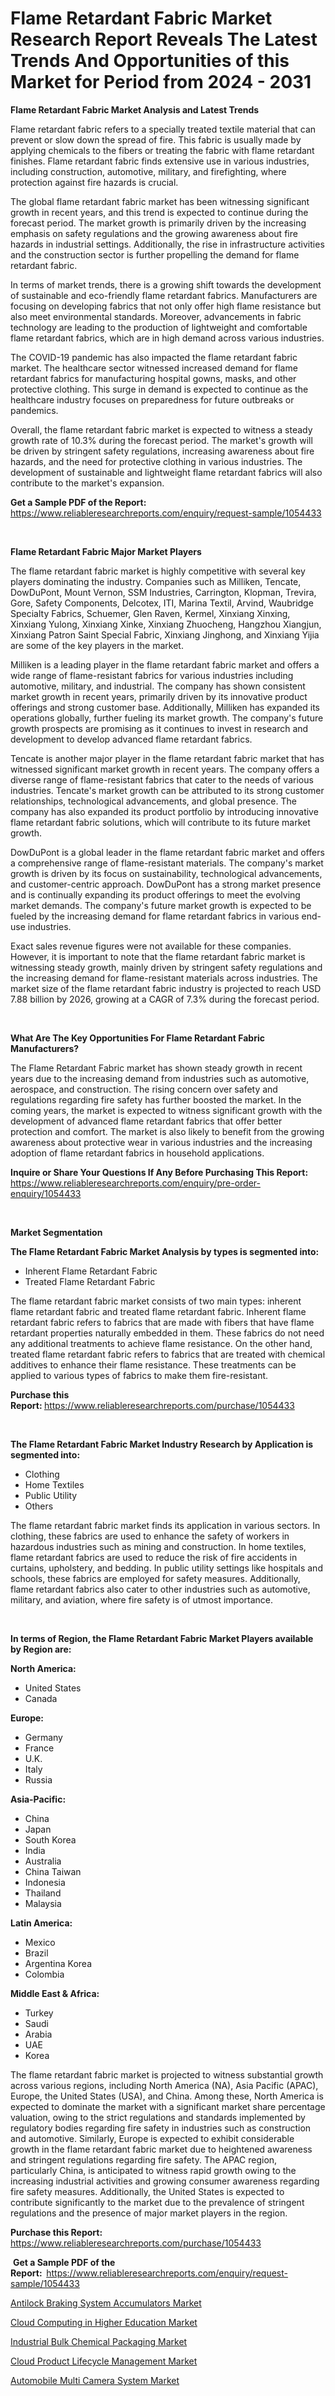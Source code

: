 <p><h1>Flame Retardant Fabric Market Research Report Reveals The Latest Trends And Opportunities of this Market for Period from 2024 - 2031</h1></p><p><strong>Flame Retardant Fabric Market Analysis and Latest Trends</strong></p>
<p><p>Flame retardant fabric refers to a specially treated textile material that can prevent or slow down the spread of fire. This fabric is usually made by applying chemicals to the fibers or treating the fabric with flame retardant finishes. Flame retardant fabric finds extensive use in various industries, including construction, automotive, military, and firefighting, where protection against fire hazards is crucial.</p><p>The global flame retardant fabric market has been witnessing significant growth in recent years, and this trend is expected to continue during the forecast period. The market growth is primarily driven by the increasing emphasis on safety regulations and the growing awareness about fire hazards in industrial settings. Additionally, the rise in infrastructure activities and the construction sector is further propelling the demand for flame retardant fabric.</p><p>In terms of market trends, there is a growing shift towards the development of sustainable and eco-friendly flame retardant fabrics. Manufacturers are focusing on developing fabrics that not only offer high flame resistance but also meet environmental standards. Moreover, advancements in fabric technology are leading to the production of lightweight and comfortable flame retardant fabrics, which are in high demand across various industries.</p><p>The COVID-19 pandemic has also impacted the flame retardant fabric market. The healthcare sector witnessed increased demand for flame retardant fabrics for manufacturing hospital gowns, masks, and other protective clothing. This surge in demand is expected to continue as the healthcare industry focuses on preparedness for future outbreaks or pandemics.</p><p>Overall, the flame retardant fabric market is expected to witness a steady growth rate of 10.3% during the forecast period. The market's growth will be driven by stringent safety regulations, increasing awareness about fire hazards, and the need for protective clothing in various industries. The development of sustainable and lightweight flame retardant fabrics will also contribute to the market's expansion.</p></p>
<p><strong>Get a Sample PDF of the Report:&nbsp;</strong> <a href="https://www.reliableresearchreports.com/enquiry/request-sample/1054433">https://www.reliableresearchreports.com/enquiry/request-sample/1054433</a></p>
<p>&nbsp;</p>
<p><strong>Flame Retardant Fabric Major Market Players</strong></p>
<p><p>The flame retardant fabric market is highly competitive with several key players dominating the industry. Companies such as Milliken, Tencate, DowDuPont, Mount Vernon, SSM Industries, Carrington, Klopman, Trevira, Gore, Safety Components, Delcotex, ITI, Marina Textil, Arvind, Waubridge Specialty Fabrics, Schuemer, Glen Raven, Kermel, Xinxiang Xinxing, Xinxiang Yulong, Xinxiang Xinke, Xinxiang Zhuocheng, Hangzhou Xiangjun, Xinxiang Patron Saint Special Fabric, Xinxiang Jinghong, and Xinxiang Yijia are some of the key players in the market.</p><p>Milliken is a leading player in the flame retardant fabric market and offers a wide range of flame-resistant fabrics for various industries including automotive, military, and industrial. The company has shown consistent market growth in recent years, primarily driven by its innovative product offerings and strong customer base. Additionally, Milliken has expanded its operations globally, further fueling its market growth. The company's future growth prospects are promising as it continues to invest in research and development to develop advanced flame retardant fabrics.</p><p>Tencate is another major player in the flame retardant fabric market that has witnessed significant market growth in recent years. The company offers a diverse range of flame-resistant fabrics that cater to the needs of various industries. Tencate's market growth can be attributed to its strong customer relationships, technological advancements, and global presence. The company has also expanded its product portfolio by introducing innovative flame retardant fabric solutions, which will contribute to its future market growth.</p><p>DowDuPont is a global leader in the flame retardant fabric market and offers a comprehensive range of flame-resistant materials. The company's market growth is driven by its focus on sustainability, technological advancements, and customer-centric approach. DowDuPont has a strong market presence and is continually expanding its product offerings to meet the evolving market demands. The company's future market growth is expected to be fueled by the increasing demand for flame retardant fabrics in various end-use industries.</p><p>Exact sales revenue figures were not available for these companies. However, it is important to note that the flame retardant fabric market is witnessing steady growth, mainly driven by stringent safety regulations and the increasing demand for flame-resistant materials across industries. The market size of the flame retardant fabric industry is projected to reach USD 7.88 billion by 2026, growing at a CAGR of 7.3% during the forecast period.</p></p>
<p>&nbsp;</p>
<p><strong>What Are The Key Opportunities For Flame Retardant Fabric Manufacturers?</strong></p>
<p><p>The Flame Retardant Fabric market has shown steady growth in recent years due to the increasing demand from industries such as automotive, aerospace, and construction. The rising concern over safety and regulations regarding fire safety has further boosted the market. In the coming years, the market is expected to witness significant growth with the development of advanced flame retardant fabrics that offer better protection and comfort. The market is also likely to benefit from the growing awareness about protective wear in various industries and the increasing adoption of flame retardant fabrics in household applications.</p></p>
<p><strong>Inquire or Share Your Questions If Any Before Purchasing This Report:</strong> <a href="https://www.reliableresearchreports.com/enquiry/pre-order-enquiry/1054433">https://www.reliableresearchreports.com/enquiry/pre-order-enquiry/1054433</a></p>
<p>&nbsp;</p>
<p><strong>Market Segmentation</strong></p>
<p><strong>The Flame Retardant Fabric Market Analysis by types is segmented into:</strong></p>
<p><ul><li>Inherent Flame Retardant Fabric</li><li>Treated Flame Retardant Fabric</li></ul></p>
<p><p>The flame retardant fabric market consists of two main types: inherent flame retardant fabric and treated flame retardant fabric. Inherent flame retardant fabric refers to fabrics that are made with fibers that have flame retardant properties naturally embedded in them. These fabrics do not need any additional treatments to achieve flame resistance. On the other hand, treated flame retardant fabric refers to fabrics that are treated with chemical additives to enhance their flame resistance. These treatments can be applied to various types of fabrics to make them fire-resistant.</p></p>
<p><strong>Purchase this Report:&nbsp;</strong><a href="https://www.reliableresearchreports.com/purchase/1054433">https://www.reliableresearchreports.com/purchase/1054433</a></p>
<p>&nbsp;</p>
<p><strong>The Flame Retardant Fabric Market Industry Research by Application is segmented into:</strong></p>
<p><ul><li>Clothing</li><li>Home Textiles</li><li>Public Utility</li><li>Others</li></ul></p>
<p><p>The flame retardant fabric market finds its application in various sectors. In clothing, these fabrics are used to enhance the safety of workers in hazardous industries such as mining and construction. In home textiles, flame retardant fabrics are used to reduce the risk of fire accidents in curtains, upholstery, and bedding. In public utility settings like hospitals and schools, these fabrics are employed for safety measures. Additionally, flame retardant fabrics also cater to other industries such as automotive, military, and aviation, where fire safety is of utmost importance.</p></p>
<p>&nbsp;</p>
<p><strong>In terms of Region, the Flame Retardant Fabric Market Players available by Region are:</strong></p>
<p>
    <p> <strong> North America: </strong>
        <ul>
            <li>United States</li>
            <li>Canada</li>
        </ul>
        </p> 
    <p> <strong> Europe: </strong>
        <ul>
            <li>Germany</li>
            <li>France</li>
            <li>U.K.</li>
            <li>Italy</li>
            <li>Russia</li>
        </ul>
        </p> 
    <p> <strong> Asia-Pacific: </strong>
        <ul>
            <li>China</li>
            <li>Japan</li>
            <li>South Korea</li>
            <li>India</li>
            <li>Australia</li>
            <li>China Taiwan</li>
            <li>Indonesia</li>
            <li>Thailand</li>
            <li>Malaysia</li>
        </ul>
        </p> 
    <p> <strong> Latin America: </strong>
        <ul>
            <li>Mexico</li>
            <li>Brazil</li>
            <li>Argentina Korea</li>
            <li>Colombia</li>
        </ul>
        </p> 
    <p> <strong> Middle East & Africa: </strong>
        <ul>
            <li>Turkey</li>
            <li>Saudi</li>
            <li>Arabia</li>
            <li>UAE</li>
            <li>Korea</li>
        </ul>
    </p>
    </p>
<p><p>The flame retardant fabric market is projected to witness substantial growth across various regions, including North America (NA), Asia Pacific (APAC), Europe, the United States (USA), and China. Among these, North America is expected to dominate the market with a significant market share percentage valuation, owing to the strict regulations and standards implemented by regulatory bodies regarding fire safety in industries such as construction and automotive. Similarly, Europe is expected to exhibit considerable growth in the flame retardant fabric market due to heightened awareness and stringent regulations regarding fire safety. The APAC region, particularly China, is anticipated to witness rapid growth owing to the increasing industrial activities and growing consumer awareness regarding fire safety measures. Additionally, the United States is expected to contribute significantly to the market due to the prevalence of stringent regulations and the presence of major market players in the region.</p></p>
<p><strong>Purchase this Report: </strong><a href="https://www.reliableresearchreports.com/purchase/1054433">https://www.reliableresearchreports.com/purchase/1054433</a></p>
<p>&nbsp;<strong>Get a Sample PDF of the Report:&nbsp;&nbsp;</strong><a href="https://www.reliableresearchreports.com/enquiry/request-sample/1054433">https://www.reliableresearchreports.com/enquiry/request-sample/1054433</a></p>
<p><strong></strong></p>
<p><p><a href="https://www.linkedin.com/pulse/antilock-braking-system-accumulators-market-size-trends-growth-cjbee?trackingId=4ZFvED7uQcqMtT29guRnyA%3D%3D">Antilock Braking System Accumulators Market</a></p><p><a href="https://github.com/abbypearson7765/Market-Research-Report-List-2/blob/main/cloud-computing-in-higher-education-market.md">Cloud Computing in Higher Education Market</a></p><p><a href="https://medium.com/@fernjenkins4565/industrial-bulk-chemical-packaging-market-insight-market-trends-growth-forecasted-from-2024-to-382b7ac02828">Industrial Bulk Chemical Packaging Market</a></p><p><a href="https://github.com/dziulagalemab/Market-Research-Report-List-2/blob/main/cloud-product-lifecycle-management-market.md">Cloud Product Lifecycle Management Market</a></p><p><a href="https://www.linkedin.com/pulse/automobile-multi-camera-system-market-growth-trends-covid-19-pdywe?trackingId=kMjPw%2FU4TNybrFPmcl8jCQ%3D%3D">Automobile Multi Camera System Market</a></p></p>